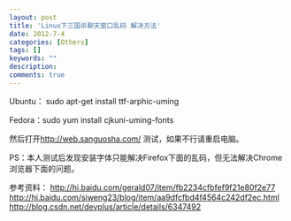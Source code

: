 ```yaml
---
layout: post
title: 'Linux下三国杀聊天窗口乱码 解决方法'
date: 2012-7-4
categories: [Others]
tags: []
keywords: ""
description: 
comments: true
---
```

Ubuntu： sudo apt-get install ttf-arphic-uming

Fedora：sudo yum install cjkuni-uming-fonts

然后打开<http://web.sanguosha.com/> 测试，如果不行请重启电脑。


PS：本人测试后发现安装字体只能解决Firefox下面的乱码，但无法解决Chrome浏览器下面的问题。

参考资料：
<http://hi.baidu.com/gerald07/item/fb2234cfbfef9f21e80f2e77>
<http://hi.baidu.com/siweng23/blog/item/aa9dfcfbd4f4564c242df2ec.html>
<http://blog.csdn.net/devplus/article/details/6347492>
